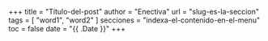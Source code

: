 +++
title = "Título-del-post"
author = "Enectiva"
url = "slug-es-la-seccion"
tags = [
    "word1",
    "word2"
]
secciones = "indexa-el-contenido-en-el-menu"
toc = false
date = "{{ .Date }}"
+++
